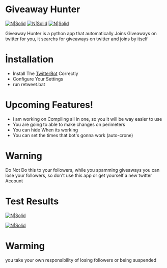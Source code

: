 # Giveaway Hunter

[![N|Solid](https://camo.githubusercontent.com/d11bd89460fa2cff4d7d7d8211beb44554c59701/68747470733a2f2f62616467652e667572792e696f2f70792f54776974746572466f6c6c6f77426f742e737667)](https://blank)
[![N|Solid](https://camo.githubusercontent.com/352488c0cbba0e8f6da11ae0761444dd0c93489c/68747470733a2f2f696d672e736869656c64732e696f2f62616467652f707974686f6e2d322e372d626c75652e737667)](https://blank)
[![N|Solid](https://camo.githubusercontent.com/53aa0b9151bc545b404852175644228ee0efffe2/68747470733a2f2f696d672e736869656c64732e696f2f62616467652f707974686f6e2d332e352d626c75652e737667)](https://blank)


Giveaway Hunter is a python app that automatically Joins Giveaways on twitter for you, it searchs for giveaways on twitter and joins by itself
 
# İnstallation
  - İnstall The  [TwitterBot](https://github.com/rhiever/TwitterFollowBot) Correctly
  - Configure Your Settings
  - run retweet.bat

# Upcoming Features!

  - i am working on Compiling all in one, so you it will be way easier to use 
  - You are going to able to make changes on perimeters
  - You can hide When its working
  - You can set the times that bot's gonna work (auto-crone)
  # Warning
Do Not Do this to your followers, while you spamming giveaways you can lose your followers, so don't use this app or get yourself a new twitter Account 

# Test Results 
[![N|Solid](https://i.hizliresim.com/gWlOm3.png)](https://blank)

[![N|Solid](https://i.hizliresim.com/ERlPXZ.png)](https://blank)

# Warming 
you take your own  responsibility of losing followers or being suspended 

